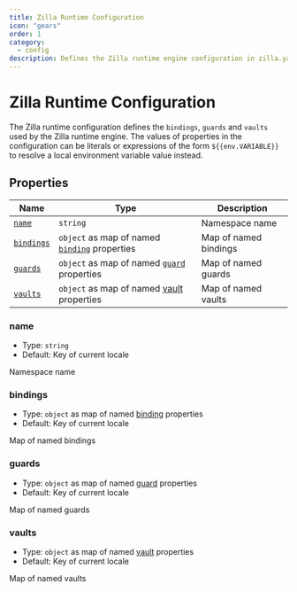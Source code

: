 ```yaml
---
title: Zilla Runtime Configuration
icon: "gears"
order: 1
category:
  - config
description: Defines the Zilla runtime engine configuration in zilla.yaml
---
```


# Zilla Runtime Configuration

The Zilla runtime configuration defines the `bindings`, `guards` and `vaults` used by the Zilla runtime engine. The values of properties in the configuration can be literals or expressions of the form `${{env.VARIABLE}}` to resolve a local environment variable value instead.


## Properties

| Name       | Type                                                        | Description           |
| ---------- | ----------------------------------------------------------- | --------------------- |
| [`name`](#name)     | `string`                                                    | Namespace name        |
| [`bindings`](#bindings) | `object` as map of named [`binding`](binding.md) properties | Map of named bindings |
| [`guards`](#guards)   | `object` as map of named [`guard`](guard.md) properties     | Map of named guards   |
| [`vaults`](#vaults)   | `object` as map of named [vault](vault.md) properties       | Map of named vaults   |

### name

- Type: `string`
- Default: Key of current locale

Namespace name
### bindings

- Type: `object` as map of named [binding](binding.md) properties
- Default: Key of current locale

Map of named bindings
### guards

- Type: `object` as map of named [guard](guard.md) properties
- Default: Key of current locale

Map of named guards
### vaults

- Type: `object` as map of named [vault](vault.md) properties
- Default: Key of current locale

Map of named vaults
